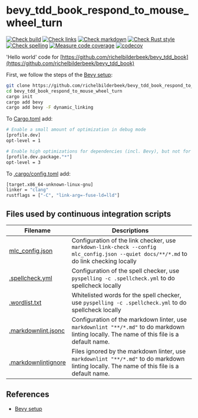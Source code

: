 # bevy_tdd_book_respond_to_mouse_wheel_turn

[![Check build](https://github.com/richelbilderbeek/bevy_tdd_book_respond_to_mouse_wheel_turn/actions/workflows/check_build.yaml/badge.svg?branch=master)](https://github.com/richelbilderbeek/bevy_tdd_book_respond_to_mouse_wheel_turn/actions/workflows/check_build.yaml)
[![Check links](https://github.com/richelbilderbeek/bevy_tdd_book_respond_to_mouse_wheel_turn/actions/workflows/check_links.yaml/badge.svg?branch=master)](https://github.com/richelbilderbeek/bevy_tdd_book_respond_to_mouse_wheel_turn/actions/workflows/check_links.yaml)
[![Check markdown](https://github.com/richelbilderbeek/bevy_tdd_book_respond_to_mouse_wheel_turn/actions/workflows/check_markdown.yaml/badge.svg?branch=master)](https://github.com/richelbilderbeek/bevy_tdd_book_respond_to_mouse_wheel_turn/actions/workflows/check_markdown.yaml)
[![Check Rust style](https://github.com/richelbilderbeek/bevy_tdd_book_respond_to_mouse_wheel_turn/actions/workflows/check_rust_style.yaml/badge.svg?branch=master)](https://github.com/richelbilderbeek/bevy_tdd_book_respond_to_mouse_wheel_turn/actions/workflows/check_rust_style.yaml)
[![Check spelling](https://github.com/richelbilderbeek/bevy_tdd_book_respond_to_mouse_wheel_turn/actions/workflows/check_spelling.yaml/badge.svg?branch=master)](https://github.com/richelbilderbeek/bevy_tdd_book_respond_to_mouse_wheel_turn/actions/workflows/check_spelling.yaml)
[![Measure code coverage](https://github.com/richelbilderbeek/bevy_tdd_book_respond_to_mouse_wheel_turn/actions/workflows/measure_codecov.yaml/badge.svg?branch=master)](https://github.com/richelbilderbeek/bevy_tdd_book_respond_to_mouse_wheel_turn/actions/workflows/measure_codecov.yaml)
[![codecov](https://codecov.io/gh/richelbilderbeek/bevy_tdd_book_respond_to_mouse_wheel_turn/graph/badge.svg?token=XAVFZYDQKZ)](https://codecov.io/gh/richelbilderbeek/bevy_tdd_book_respond_to_mouse_wheel_turn)

'Hello world' code for [https://github.com/richelbilderbeek/bevy_tdd_book](https://github.com/richelbilderbeek/bevy_tdd_book)

First, we follow the steps of the [Bevy setup](https://bevyengine.org/learn/quick-start/getting-started/setup/):

```bash
git clone https://github.com/richelbilderbeek/bevy_tdd_book_respond_to_mouse_wheel_turn
cd bevy_tdd_book_respond_to_mouse_wheel_turn
cargo init
cargo add bevy
cargo add bevy -F dynamic_linking
```

To [Cargo.toml](Cargo.toml) add:

```bash
# Enable a small amount of optimization in debug mode
[profile.dev]
opt-level = 1

# Enable high optimizations for dependencies (incl. Bevy), but not for our code:
[profile.dev.package."*"]
opt-level = 3
```

To [.cargo/config.toml](.cargo/config.toml) add:

```bash
[target.x86_64-unknown-linux-gnu]
linker = "clang"
rustflags = ["-C", "link-arg=-fuse-ld=lld"]
```

## Files used by continuous integration scripts

Filename                                  |Descriptions
------------------------------------------|--------------------------------------------------------------------------------------------------------------------------------------
[mlc_config.json](mlc_config.json)        |Configuration of the link checker, use `markdown-link-check --config mlc_config.json --quiet docs/**/*.md` to do link checking locally
[.spellcheck.yml](.spellcheck.yml)        |Configuration of the spell checker, use `pyspelling -c .spellcheck.yml` to do spellcheck locally
[.wordlist.txt](.wordlist.txt)            |Whitelisted words for the spell checker, use `pyspelling -c .spellcheck.yml` to do spellcheck locally
[.markdownlint.jsonc](.markdownlint.jsonc)|Configuration of the markdown linter, use `markdownlint "**/*.md"` to do markdown linting locally. The name of this file is a default name.
[.markdownlintignore](.markdownlintignore)|Files ignored by the markdown linter, use `markdownlint "**/*.md"` to do markdown linting locally. The name of this file is a default name.

## References

* [Bevy setup](https://bevyengine.org/learn/quick-start/getting-started/setup/)
